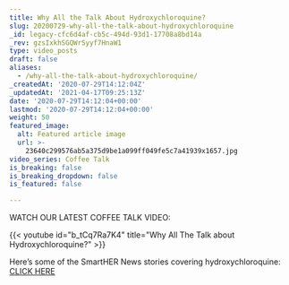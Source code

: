```yaml
---
title: Why All the Talk About Hydroxychloroquine?
slug: 20200729-why-all-the-talk-about-hydroxychloroquine
_id: legacy-cfc6d4af-cb5c-494d-93d1-17708a8bd14a
_rev: gzsIxkhSGQWrSyyf7HnaW1
type: video_posts
draft: false
aliases:
  - /why-all-the-talk-about-hydroxychloroquine/
_createdAt: '2020-07-29T14:12:04Z'
_updatedAt: '2021-04-17T09:25:13Z'
date: '2020-07-29T14:12:04+00:00'
lastmod: '2020-07-29T14:12:04+00:00'
weight: 50
featured_image:
  alt: Featured article image
  url: >-
    23640c299576ab5a375d9be1a099ff049fe5c7a41939x1657.jpg
video_series: Coffee Talk
is_breaking: false
is_breaking_dropdown: false
is_featured: false

---
```

WATCH OUR LATEST COFFEE TALK VIDEO:

{{< youtube id="b_tCq7Ra7K4" title="Why All The Talk about Hydroxychloroquine?" >}}

Here’s some of the SmartHER News stories covering hydroxychloroquine: [CLICK HERE](https://smarthernews.com/?s=hydroxychloroquine)